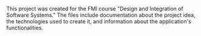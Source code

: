 This project was created for the FMI course "Design and Integration of Software Systems."
The files include documentation about the project idea, the technologies used to create it, and information about the application's functionalities.
